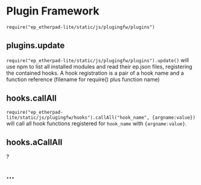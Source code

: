 # Plugin Framework

`require("ep_etherpad-lite/static/js/plugingfw/plugins")`

## plugins.update

`require("ep_etherpad-lite/static/js/plugingfw/plugins").update()` will use npm
to list all installed modules and read their ep.json files, registering the
contained hooks. A hook registration is a pair of a hook name and a function
reference (filename for require() plus function name)

## hooks.callAll

`require("ep_etherpad-lite/static/js/plugingfw/hooks").callAll("hook_name", {argname:value})` will call all hook functions registered for `hook_name` with
`{argname:value}`.

## hooks.aCallAll

?

## ...

